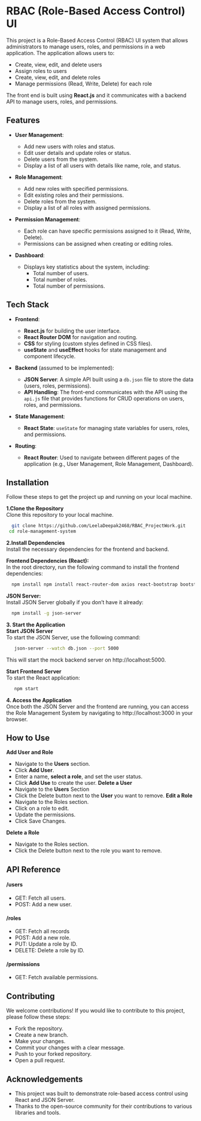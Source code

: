 
# RBAC (Role-Based Access Control) UI

This project is a Role-Based Access Control (RBAC) UI system that allows administrators to manage users, roles, and permissions in a web application. The application allows users to:
- Create, view, edit, and delete users
- Assign roles to users
- Create, view, edit, and delete roles
- Manage permissions (Read, Write, Delete) for each role

The front end is built using **React.js** and it communicates with a backend API to manage users, roles, and permissions.



## Features

- **User Management**:
  - Add new users with roles and status.
  - Edit user details and update roles or status.
  - Delete users from the system.
  - Display a list of all users with details like name, role, and status.

- **Role Management**:
  - Add new roles with specified permissions.
  - Edit existing roles and their permissions.
  - Delete roles from the system.
  - Display a list of all roles with assigned permissions.

- **Permission Management**:
  - Each role can have specific permissions assigned to it (Read, Write, Delete).
  - Permissions can be assigned when creating or editing roles.

- **Dashboard**:
  - Displays key statistics about the system, including:
    - Total number of users.
    - Total number of roles.
    - Total number of permissions.


## Tech Stack


- **Frontend**: 
  - **React.js** for building the user interface.
  - **React Router DOM** for navigation and routing.
  - **CSS** for styling (custom styles defined in CSS files).
  - **useState** and **useEffect** hooks for state management and component lifecycle.
  
- **Backend** (assumed to be implemented):
  - **JSON Server**: A simple API built using a `db.json` file to store the data (users, roles, permissions).
  - **API Handling**: The front-end communicates with the API using the `api.js` file that provides functions for CRUD operations on users, roles, and permissions.

- **State Management**: 
  - **React State**: `useState` for managing state variables for users, roles, and permissions.
  
- **Routing**:
  - **React Router**: Used to navigate between different pages of the application (e.g., User Management, Role Management, Dashboard).

## Installation


Follow these steps to get the project up and running on your local machine.

**1.Clone the Repository**\
Clone this repository to your local machine.
```bash
  git clone https://github.com/LeelaDeepak2468/RBAC_ProjectWork.git
 cd role-management-system
```
**2.Install Dependencies**\
Install the necessary dependencies for the frontend and backend.

**Frontend Dependencies (React):**\
In the root directory, run the following command to install the frontend dependencies:
```bash
  npm install npm install react-router-dom axios react-bootstrap bootstrap

```
**JSON Server:**\
Install JSON Server globally if you don’t have it already:
```bash
  npm install -g json-server
```
**3. Start the Application**\
**Start JSON Server**\
To start the JSON Server, use the following command:
```bash
   json-server --watch db.json --port 5000
```
This will start the mock backend server on http://localhost:5000.

**Start Frontend Server**\
To start the React application:
```bash
   npm start
```
**4. Access the Application**\
Once both the JSON Server and the frontend are running, you can access the Role Management System by navigating to http://localhost:3000 in your browser.



## How to Use

**Add  User and Role**
- Navigate to the **Users** section.
- Click **Add User**.
- Enter a name, **select a role**, and set the user status.
- Click **Add Use** to create the user.
**Delete a User**
- Navigate to the **Users** Section
- Click the Delete button next to the **User** you want to remove.
**Edit a Role**
- Navigate to the Roles section.
- Click on a role to edit.
- Update the permissions.
- Click Save Changes.

**Delete a Role**
- Navigate to the Roles section.
- Click the Delete button next to the role you want to remove.


## API Reference

#### /users
- GET: Fetch all users.
- POST: Add a new user.

#### /roles
- GET: Fetch all records
- POST: Add a new role.
- PUT: Update a role by ID.
- DELETE: Delete a role by ID.

#### /permissions
- GET: Fetch available permissions.




## Contributing

We welcome contributions! If you would like to contribute to this project, please follow these steps:

- Fork the repository.
- Create a new branch.
- Make your changes.
- Commit your changes with a clear message.
- Push to your forked repository.
- Open a pull request.

## Acknowledgements

 - This project was built to demonstrate role-based access control using React and JSON Server.
- Thanks to the open-source community for their contributions to various libraries and tools.

